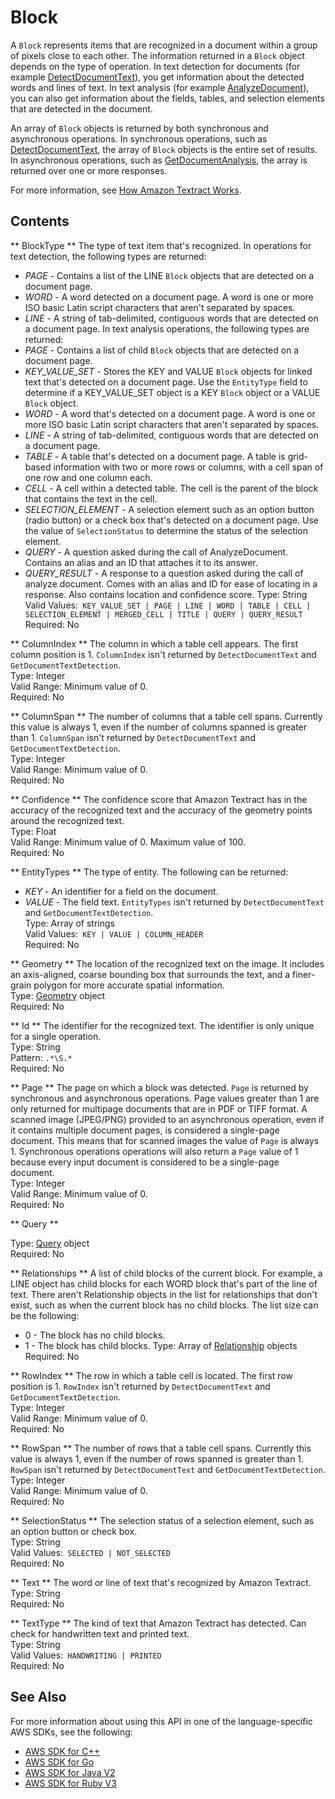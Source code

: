 # Block<a name="API_Block"></a>

A `Block` represents items that are recognized in a document within a group of pixels close to each other\. The information returned in a `Block` object depends on the type of operation\. In text detection for documents \(for example [DetectDocumentText](API_DetectDocumentText.md)\), you get information about the detected words and lines of text\. In text analysis \(for example [AnalyzeDocument](API_AnalyzeDocument.md)\), you can also get information about the fields, tables, and selection elements that are detected in the document\.

An array of `Block` objects is returned by both synchronous and asynchronous operations\. In synchronous operations, such as [DetectDocumentText](API_DetectDocumentText.md), the array of `Block` objects is the entire set of results\. In asynchronous operations, such as [GetDocumentAnalysis](API_GetDocumentAnalysis.md), the array is returned over one or more responses\.

For more information, see [How Amazon Textract Works](https://docs.aws.amazon.com/textract/latest/dg/how-it-works.html)\.

## Contents<a name="API_Block_Contents"></a>

 ** BlockType **   <a name="Textract-Type-Block-BlockType"></a>
The type of text item that's recognized\. In operations for text detection, the following types are returned:  
+  *PAGE* \- Contains a list of the LINE `Block` objects that are detected on a document page\.
+  *WORD* \- A word detected on a document page\. A word is one or more ISO basic Latin script characters that aren't separated by spaces\.
+  *LINE* \- A string of tab\-delimited, contiguous words that are detected on a document page\.
In text analysis operations, the following types are returned:  
+  *PAGE* \- Contains a list of child `Block` objects that are detected on a document page\.
+  *KEY\_VALUE\_SET* \- Stores the KEY and VALUE `Block` objects for linked text that's detected on a document page\. Use the `EntityType` field to determine if a KEY\_VALUE\_SET object is a KEY `Block` object or a VALUE `Block` object\. 
+  *WORD* \- A word that's detected on a document page\. A word is one or more ISO basic Latin script characters that aren't separated by spaces\.
+  *LINE* \- A string of tab\-delimited, contiguous words that are detected on a document page\.
+  *TABLE* \- A table that's detected on a document page\. A table is grid\-based information with two or more rows or columns, with a cell span of one row and one column each\. 
+  *CELL* \- A cell within a detected table\. The cell is the parent of the block that contains the text in the cell\.
+  *SELECTION\_ELEMENT* \- A selection element such as an option button \(radio button\) or a check box that's detected on a document page\. Use the value of `SelectionStatus` to determine the status of the selection element\.
+  *QUERY* \- A question asked during the call of AnalyzeDocument\. Contains an alias and an ID that attaches it to its answer\.
+  *QUERY\_RESULT* \- A response to a question asked during the call of analyze document\. Comes with an alias and ID for ease of locating in a response\. Also contains location and confidence score\.
Type: String  
Valid Values:` KEY_VALUE_SET | PAGE | LINE | WORD | TABLE | CELL | SELECTION_ELEMENT | MERGED_CELL | TITLE | QUERY | QUERY_RESULT`   
Required: No

 ** ColumnIndex **   <a name="Textract-Type-Block-ColumnIndex"></a>
The column in which a table cell appears\. The first column position is 1\. `ColumnIndex` isn't returned by `DetectDocumentText` and `GetDocumentTextDetection`\.  
Type: Integer  
Valid Range: Minimum value of 0\.  
Required: No

 ** ColumnSpan **   <a name="Textract-Type-Block-ColumnSpan"></a>
The number of columns that a table cell spans\. Currently this value is always 1, even if the number of columns spanned is greater than 1\. `ColumnSpan` isn't returned by `DetectDocumentText` and `GetDocumentTextDetection`\.   
Type: Integer  
Valid Range: Minimum value of 0\.  
Required: No

 ** Confidence **   <a name="Textract-Type-Block-Confidence"></a>
The confidence score that Amazon Textract has in the accuracy of the recognized text and the accuracy of the geometry points around the recognized text\.  
Type: Float  
Valid Range: Minimum value of 0\. Maximum value of 100\.  
Required: No

 ** EntityTypes **   <a name="Textract-Type-Block-EntityTypes"></a>
The type of entity\. The following can be returned:  
+  *KEY* \- An identifier for a field on the document\.
+  *VALUE* \- The field text\.
 `EntityTypes` isn't returned by `DetectDocumentText` and `GetDocumentTextDetection`\.  
Type: Array of strings  
Valid Values:` KEY | VALUE | COLUMN_HEADER`   
Required: No

 ** Geometry **   <a name="Textract-Type-Block-Geometry"></a>
The location of the recognized text on the image\. It includes an axis\-aligned, coarse bounding box that surrounds the text, and a finer\-grain polygon for more accurate spatial information\.   
Type: [Geometry](API_Geometry.md) object  
Required: No

 ** Id **   <a name="Textract-Type-Block-Id"></a>
The identifier for the recognized text\. The identifier is only unique for a single operation\.   
Type: String  
Pattern: `.*\S.*`   
Required: No

 ** Page **   <a name="Textract-Type-Block-Page"></a>
The page on which a block was detected\. `Page` is returned by synchronous and asynchronous operations\. Page values greater than 1 are only returned for multipage documents that are in PDF or TIFF format\. A scanned image \(JPEG/PNG\) provided to an asynchronous operation, even if it contains multiple document pages, is considered a single\-page document\. This means that for scanned images the value of `Page` is always 1\. Synchronous operations operations will also return a `Page` value of 1 because every input document is considered to be a single\-page document\.  
Type: Integer  
Valid Range: Minimum value of 0\.  
Required: No

 ** Query **   <a name="Textract-Type-Block-Query"></a>
  
Type: [Query](API_Query.md) object  
Required: No

 ** Relationships **   <a name="Textract-Type-Block-Relationships"></a>
A list of child blocks of the current block\. For example, a LINE object has child blocks for each WORD block that's part of the line of text\. There aren't Relationship objects in the list for relationships that don't exist, such as when the current block has no child blocks\. The list size can be the following:  
+ 0 \- The block has no child blocks\.
+ 1 \- The block has child blocks\.
Type: Array of [Relationship](API_Relationship.md) objects  
Required: No

 ** RowIndex **   <a name="Textract-Type-Block-RowIndex"></a>
The row in which a table cell is located\. The first row position is 1\. `RowIndex` isn't returned by `DetectDocumentText` and `GetDocumentTextDetection`\.  
Type: Integer  
Valid Range: Minimum value of 0\.  
Required: No

 ** RowSpan **   <a name="Textract-Type-Block-RowSpan"></a>
The number of rows that a table cell spans\. Currently this value is always 1, even if the number of rows spanned is greater than 1\. `RowSpan` isn't returned by `DetectDocumentText` and `GetDocumentTextDetection`\.  
Type: Integer  
Valid Range: Minimum value of 0\.  
Required: No

 ** SelectionStatus **   <a name="Textract-Type-Block-SelectionStatus"></a>
The selection status of a selection element, such as an option button or check box\.   
Type: String  
Valid Values:` SELECTED | NOT_SELECTED`   
Required: No

 ** Text **   <a name="Textract-Type-Block-Text"></a>
The word or line of text that's recognized by Amazon Textract\.   
Type: String  
Required: No

 ** TextType **   <a name="Textract-Type-Block-TextType"></a>
The kind of text that Amazon Textract has detected\. Can check for handwritten text and printed text\.  
Type: String  
Valid Values:` HANDWRITING | PRINTED`   
Required: No

## See Also<a name="API_Block_SeeAlso"></a>

For more information about using this API in one of the language\-specific AWS SDKs, see the following:
+  [AWS SDK for C\+\+](https://docs.aws.amazon.com/goto/SdkForCpp/textract-2018-06-27/Block) 
+  [AWS SDK for Go](https://docs.aws.amazon.com/goto/SdkForGoV1/textract-2018-06-27/Block) 
+  [AWS SDK for Java V2](https://docs.aws.amazon.com/goto/SdkForJavaV2/textract-2018-06-27/Block) 
+  [AWS SDK for Ruby V3](https://docs.aws.amazon.com/goto/SdkForRubyV3/textract-2018-06-27/Block) 